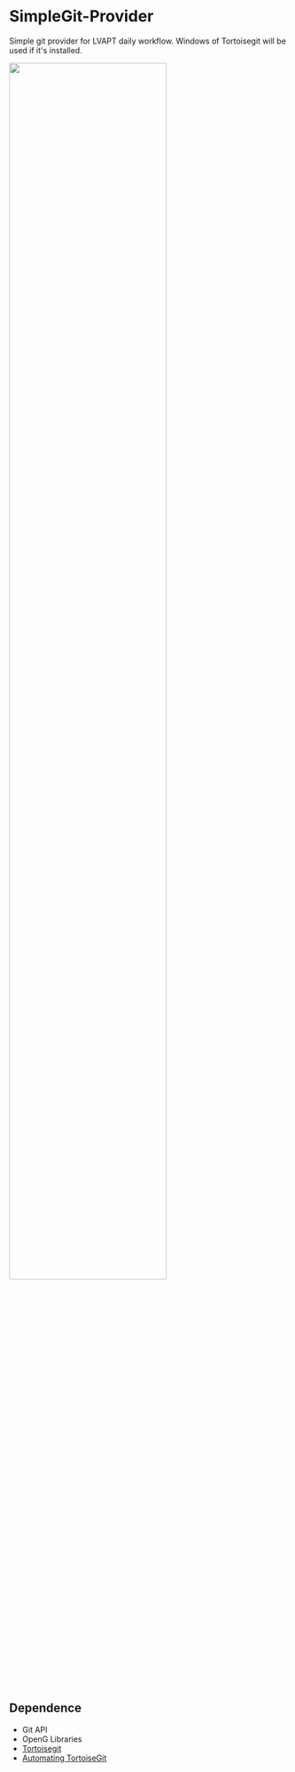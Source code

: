 # SimpleGit-Provider

Simple git provider for LVAPT daily workflow. Windows of Tortoisegit will be used if it's installed.

<img src="https://user-images.githubusercontent.com/8196752/196721892-02c34857-6991-4fd1-99a3-c90ad1a6a337.png" width=75% height=75%>

## Dependence

- Git API
- OpenG Libraries
- [Tortoisegit](https://tortoisegit.org/)
- [Automating TortoiseGit](https://tortoisegit.org/docs/tortoisegit/tgit-automation.html#tgit-automation-basics)
